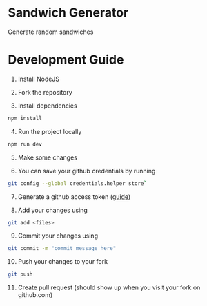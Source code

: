 # Sandwich Generator

Generate random sandwiches

# Development Guide

1. Install NodeJS

2. Fork the repository

3. Install dependencies
```bash
npm install
```

4. Run the project locally
```bash
npm run dev
```

5. Make some changes

6. You can save your github credentials by running
``` bash
git config --global credentials.helper store`
```
7. Generate a github access token ([guide](https://docs.github.com/en/authentication/keeping-your-account-and-data-secure/creating-a-personal-access-token))

8. Add your changes using 
```bash
git add <files>
```

9. Commit your changes using 
```bash
git commit -m "commit message here"
```

10. Push your changes to your fork
```bash
git push
```

11. Create pull request (should show up when you visit your fork on github.com)


